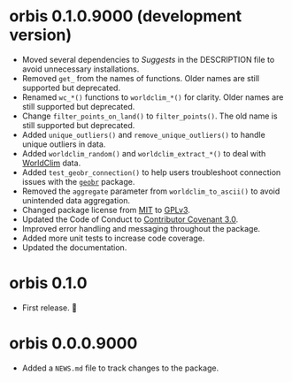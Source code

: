 # orbis 0.1.0.9000 (development version)

- Moved several dependencies to *Suggests* in the DESCRIPTION file to avoid unnecessary installations.
- Removed `get_` from the names of functions. Older names are still supported but deprecated.
- Renamed `wc_*()` functions to `worldclim_*()` for clarity. Older names are still supported but deprecated.
- Change `filter_points_on_land()` to `filter_points()`. The old name is still supported but deprecated.
- Added `unique_outliers()` and `remove_unique_outliers()` to handle unique outliers in data.
- Added `worldclim_random()` and `worldclim_extract_*()` to deal with [WorldClim](https://www.worldclim.org/) data.
- Added `test_geobr_connection()` to help users troubleshoot connection issues with the [`geobr`](https://ipeagit.github.io/geobr/) package.
- Removed the `aggregate` parameter from `worldclim_to_ascii()` to avoid unintended data aggregation.
- Changed package license from [MIT](https://opensource.org/license/mit) to [GPLv3](https://www.gnu.org/licenses/gpl-3.0).
- Updated the Code of Conduct to [Contributor Covenant 3.0](https://www.contributor-covenant.org/version/3/0/code_of_conduct/).
- Improved error handling and messaging throughout the package.
- Added more unit tests to increase code coverage.
- Updated the documentation.

# orbis 0.1.0

- First release. 🎉

# orbis 0.0.0.9000

- Added a `NEWS.md` file to track changes to the package.
